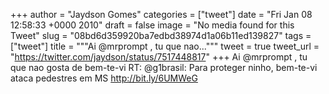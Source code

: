 
+++
author = "Jaydson Gomes"
categories = ["tweet"]
date = "Fri Jan 08 12:58:33 +0000 2010"
draft = false
image = "No media found for this Tweet"
slug = "08bd6d359920ba7edbd38974d1a06b11ed139827"
tags = ["tweet"]
title = """Ai @mrprompt , tu que nao..."""
tweet = true
tweet_url = "https://twitter.com/jaydson/status/7517448817"
+++
Ai @mrprompt , tu que nao gosta de bem-te-vi RT: @g1brasil: Para proteger ninho, bem-te-vi ataca pedestres em MS http://bit.ly/6UMWeG
